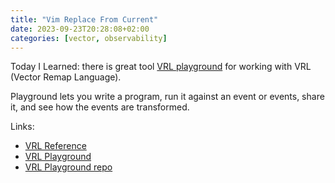 ```yaml
---
title: "Vim Replace From Current"
date: 2023-09-23T20:28:08+02:00
categories: [vector, observability]
---
```


Today I Learned: there is great tool [VRL playground](https://playground.vrl.dev/) for working 
with VRL (Vector Remap Language).

Playground lets you write a program, run it against an event or events, share it, and see how the events are transformed.

Links:
- [VRL Reference](https://vector.dev/docs/reference/vrl/)
- [VRL Playground](https://playground.vrl.dev/)
- [VRL Playground repo](https://github.com/vectordotdev/vrl-web)